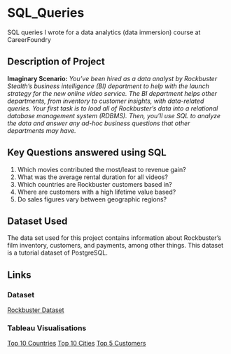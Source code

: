 # SQL_Queries
SQL queries I wrote for a data analytics (data immersion) course at CareerFoundry
## Description of Project
**Imaginary Scenario:** _You’ve been hired as a data analyst by Rockbuster Stealth’s business intelligence (BI)
department to help with the launch strategy for the new online video service. The BI
department helps other departments, from inventory to customer insights, with data-related
queries. Your first task is to load all of Rockbuster’s data into a relational database
management system (RDBMS). Then, you’ll use SQL to analyze the data and answer any
ad-hoc business questions that other departments may have._
## Key Questions answered using SQL
1. Which movies contributed the most/least to revenue gain?
2. What was the average rental duration for all videos?
3. Which countries are Rockbuster customers based in?
4. Where are customers with a high lifetime value based?
5. Do sales figures vary between geographic regions?
## Dataset Used
The data set used for this project contains information about Rockbuster’s 
film inventory, customers, and payments, among other things. This dataset is a tutorial dataset of PostgreSQL.
## Links
### Dataset
[Rockbuster Dataset](https://postgresqltutorial/wp-content/uploads/2019/05/dvdrental.zip)
### Tableau Visualisations
[Top 10 Countries](http://public.tableau.com/views/Task_3_10_16402783240440/Top10Countries1?:language=en-US&:display_count=n&:origin=viz_share_link)
[Top 10 Cities](http://public.tableau.com/views/Task_3_10_16402783240440/Top10cities1?:language=en-US&publish=yes&:display_count=n&:origin=viz_share_link)
[Top 5 Customers](http://public.tableau.com/views/Task_3_10_16402783240440/Top5Customers1?:language=en-US&publish=yes&:display_count=n&:origin=viz_share_link)

